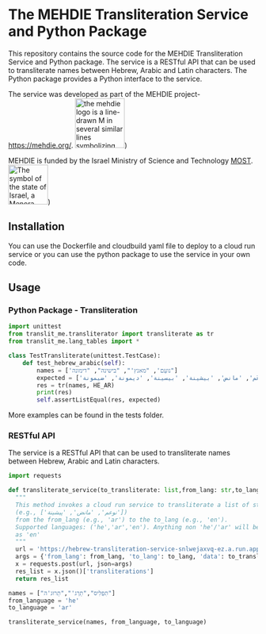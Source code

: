# The MEHDIE Transliteration Service and Python Package

This repository contains the source code for the MEHDIE Transliteration Service and Python package. 
The service is a RESTful API that can be used to transliterate names between Hebrew, Arabic and Latin characters. 
The Python package provides a Python interface to the service.

The service was developed as part of the MEHDIE project- https://mehdie.org/. <img src="https://gitlab.com/m8417/hebrew-transliteration-service/-/raw/main/mehdie_logo.png" alt="the mehdie logo is a line-drawn M in several similar lines symbolizing the similarity and distincness of the middle-eastern languages" width="100"/>)

MEHDIE is funded by the Israel Ministry of Science and Technology [MOST](www.most.gov.il). <img src="https://gitlab.com/m8417/hebrew-transliteration-service/-/raw/main/menora.png" alt="The symbol of the state of Israel, a Menora with two olive branches on the sides." width="80"/>) 

## Installation
You can use the Dockerfile and cloudbuild yaml file to deploy to a cloud run service
or you can use the python package to use the service in your own code.

## Usage

### Python Package - Transliteration

```python
import unittest
from translit_me.transliterator import transliterate as tr
from translit_me.lang_tables import *

class TestTransliterate(unittest.TestCase):
    def test_hebrew_arabic(self):
        names = ['נועַם', "מאנץ'", "בישינה", "דימונה"]
        expected = ['نوعَم', 'مانض', 'بيشينة', 'بيسينة', 'ديمونة', 'ضيمونة']
        res = tr(names, HE_AR)
        print(res)
        self.assertListEqual(res, expected)
```

More examples can be found in the tests folder.

### RESTful API

The service is a RESTful API that can be used to transliterate names between Hebrew, Arabic and Latin characters.

````python
import requests

def transliterate_service(to_transliterate: list,from_lang: str,to_lang: str):
  """
  This method invokes a cloud run service to transliterate a list of strings
  (e.g., ['نوعم', 'مانض', 'پيشينة'])
  from the from_lang (e.g., 'ar') to the to_lang (e.g., 'en').
  Supported languages: ('he','ar','en'). Anything non 'he'/'ar' will be treated
  as 'en'
  """
  url = 'https://hebrew-transliteration-service-snlwejaxvq-ez.a.run.app/'
  args = {'from_lang': from_lang, 'to_lang': to_lang, 'data': to_transliterate}
  x = requests.post(url, json=args)
  res_list = x.json()['transliterations']
  return res_list

names = ["תִפְלִיס","תַרְג'","תַרוּג'ה"]
from_language = 'he'
to_language = 'ar'

transliterate_service(names, from_language, to_language)
````

